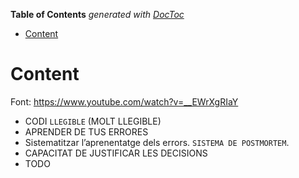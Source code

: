 <!-- START doctoc generated TOC please keep comment here to allow auto update -->
<!-- DON'T EDIT THIS SECTION, INSTEAD RE-RUN doctoc TO UPDATE -->
**Table of Contents**  *generated with [DocToc](https://github.com/thlorenz/doctoc)*

- [Content](#content)

<!-- END doctoc generated TOC please keep comment here to allow auto update -->

# Content

Font: <https://www.youtube.com/watch?v=__EWrXgRIaY>

- CODI `LLEGIBLE` (MOLT LLEGIBLE)
- APRENDER DE TUS ERRORES
- Sistematitzar l’aprenentatge dels errors. `SISTEMA DE POSTMORTEM`.
- CAPACITAT DE JUSTIFICAR LES DECISIONS
- TODO
